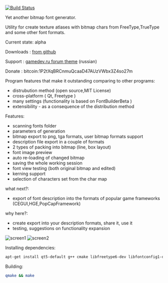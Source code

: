 [![Build Status](https://github.com/andryblack/fontbuilder/actions/workflows/build.yml/badge.svg)](https://github.com/andryblack/fontbuilder/actions)

Yet another bitmap font generator.

Utility for create texture atlases with bitmap chars from FreeType,TrueType and some other font formats.

Current state: alpha

Downloads : [from github](https://github.com/andryblack/fontbuilder/releases)

Support : [gamedev.ru forum theme](http://www.gamedev.ru/projects/forum/?id=133540) (russian)

Donate : bitcoin:1P2tXqBRCnmuQcaaD47AUzVWbx3Z4so27m

Program features that make it outstanding comparing to other programs:

* distrubution method (open source,MIT License)
* cross-platform ( Qt, Freetype )
* many settings (functionality is based on FontBuilderBeta )
* extensibility - as a consequence of the distribution method

Features:

* scanning fonts folder
* parameters of generation
* bitmap export to png, tga formats, user bitmap formats support
* description file export in a couple of formats
* 2 types of packing into bitmap (line, box layout)
* font image preview
* auto re-loading of changed bitmap
* saving the whole working session
* font view testing (both original bitmap and edited)
* kerning support
* selection of characters set from the char map

what next?:

* export of font description into the formats of popular game frameworks (CEGUI,HGE,PopCapFramework)

why here?:

* create export into your description formats, share it, use it
* testing, suggestions on functionality expansion

![screen1](http://www.gamedev.ru/files/images/54213_1274102379_screen.jpg)
![screen2](http://www.gamedev.ru/files/images/screen1.jpeg)

Installing dependencies:

```bash
apt-get install qt5-default g++ cmake libfreetype6-dev libfontconfig1-dev xclip
```

Building:

```bash
qmake && make
```

